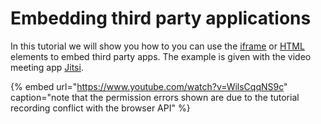 # Embedding third party applications

In this tutorial we will show you how to you can use the [iframe](../../docs/front-end/elements/iframe.md) or [HTML](../../docs/front-end/elements/html.md) elements to embed third party apps. The example is given with the video meeting app [Jitsi](https://meet.jit.si/).

{% embed url="https://www.youtube.com/watch?v=WilsCqqNS9c" caption="note that the permission errors shown are due to the tutorial recording conflict with the browser API" %}

